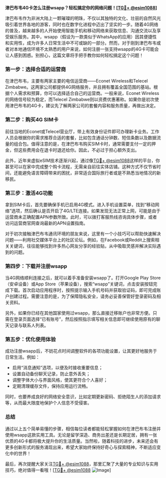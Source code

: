 **津巴布韦4G卡怎么注册wsapp？轻松搞定你的网络问题！[[TG💪+ @esim1088](https://t.me/s/esim1088)]**

津巴布韦作为非洲大陆上一颗璀璨的明珠，不仅以其独特的文化、壮丽的自然风光吸引着世界各地的游客，同时也在数字化进程中迈出了坚实的一步。随着4G网络的普及，越来越多的人开始使用智能手机和移动网络来获取信息、沟通交流以及享受娱乐服务。其中，wsapp（假设为一款类似于WhatsApp的应用）因其便捷性和实用性，成为许多人日常生活中不可或缺的一部分。然而，对于刚到津巴布韦或者对本地通信环境不太熟悉的用户来说，如何注册一张支持wsapp的4G卡可能会让人感到困惑。别担心，这篇文章将手把手教你如何轻松搞定这个问题！

### 第一步：选择合适的运营商

在津巴布韦，主要有两家主要的电信运营商——Econet Wireless和Telecel Zimbabwe。这两家公司都提供4G网络服务，并且拥有覆盖全国范围的基站。根据个人需求和预算，你可以选择适合自己的运营商。一般来说，Econet Wireless的网络信号较为稳定，而Telecel Zimbabwe则以资费优惠著称。如果你是初次使用津巴布韦的4G卡，建议先了解两家公司的套餐内容和服务质量，再做出决定。

### 第二步：购买4G SIM卡

前往当地的Econet或Telecel营业厅，带上有效身份证件即可办理新卡业务。工作人员会根据你的需求推荐合适的套餐，比如包含通话分钟数、短信条数以及数据流量的组合包。值得注意的是，在津巴布韦购买SIM卡时，通常需要支付一定的押金，但这些费用会在退卡时退还给你。因此，不必过于担心额外支出。

此外，近年来虚拟eSIM技术逐渐兴起，通过像[TG💪+ @esim1088](https://t.me/s/esim1088)这样的平台，你甚至可以在家中完成整个购卡流程，无需亲自前往实体店铺。这种方式不仅节省时间，还能避免语言障碍带来的困扰，非常适合国际旅行者或是不熟悉当地情况的新移民。

### 第三步：激活4G功能

拿到SIM卡后，首先要确保手机已启用4G模式。进入手机设置菜单，找到“移动网络”选项，然后确认是否开启了4G/LTE连接。如果发现无法正常上网，可能是由于运营商未正确配置APN参数所致。此时，可以拨打客服热线咨询具体步骤，或者访问运营商官网查询最新的APN设置指南。

对于初次接触津巴布韦通讯环境的朋友来说，这里有一个小技巧可以帮助快速解决问题——利用社交媒体平台上的社区论坛。例如，在Facebook或Reddit上搜索相关关键词，往往能够找到许多热心网友分享的经验贴，从中吸取灵感并解决实际遇到的问题。

### 第四步：下载并注册wsapp

当4G网络顺利连接之后，就可以着手准备安装wsapp了。打开Google Play Store（安卓设备）或App Store（苹果设备），搜索“wsapp”关键词，点击安装按钮完成下载。首次启动应用程序时，按照提示输入手机号码并获取验证码，即可完成账户创建过程。需要注意的是，为了保障隐私安全，请务必妥善保管好登录密码及相关资料。

另外，如果你已经在其他国家使用过wsapp，那么直接迁移账户也非常方便。只需在登录页面选择“已有账号”，然后按照指示填写相关信息即可继续使用原有的聊天记录与联系人列表。

### 第五步：优化使用体验

成功注册wsapp后，不妨花点时间调整软件的各项功能设置，让其更好地服务于日常生活。例如：
- 启用“消息通知”选项，以便及时接收重要信息；
- 设置自动备份聊天记录，防止意外丢失；
- 调整字体大小与界面风格，使其更符合个人喜好；
- 定期清理缓存文件，保持应用运行流畅。

同时，也要养成良好的网络安全意识，比如定期更新密码、拒绝陌生人的添加请求等，从而最大限度地保护个人信息不受侵害。

### 总结

通过以上五个简单易懂的步骤，相信每位读者都能轻松掌握如何在津巴布韦注册并使用wsapp这款实用工具。无论是留学深造、商务出差还是长期定居，拥有一张优质的4G卡都将极大提升你的生活质量。当然啦，随着科技的进步，未来还会有更多创新形式的服务涌现出来，希望大家始终保持好奇心与探索精神，不断适应变化中的世界！

最后，再次提醒大家关注[TG💪+ @esim1088](https://t.me/s/esim1088)，那里汇聚了大量的专业知识与实用技巧，绝对值得一看哦！[[TG💪+ @esim1088](https://t.me/s/esim1088) ![Image](https://i.postimg.cc/4NQfJmqS/Snipaste-2025-05-13-00-14-12.png)]